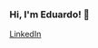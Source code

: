 ### Hi, I'm Eduardo! 👋
<a href="https://www.linkedin.com/in/eduardorsouza/" target="_blank">LinkedIn</a>
